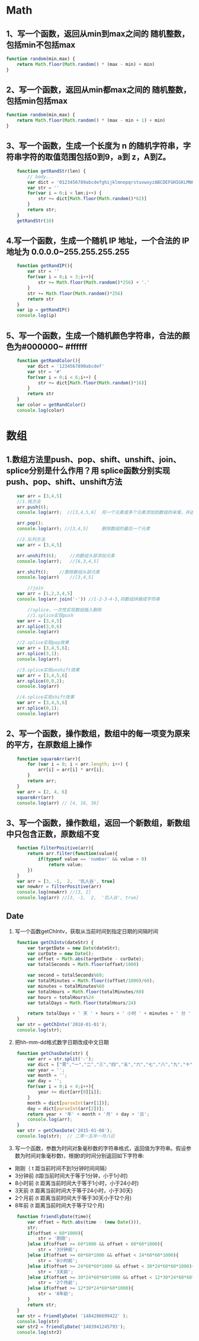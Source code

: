 # Math

## 1、写一个函数，返回从min到max之间的 随机整数，包括min不包括max 
```js
function random(min,max) {
	return Math.floor(Math.random() * (max - min) + min)
}
```

## 2、写一个函数，返回从min都max之间的 随机整数，包括min包括max 
```js
function random(min,max) {
	return Math.floor(Math.random() * (max - min + 1) + min)
}
```

## 3、写一个函数，生成一个长度为 n 的随机字符串，字符串字符的取值范围包括0到9，a到 z，A到Z。
```js
	function getRandStr(len) {
		// body...
		var dict = '0123456789abcdefghijklmnopqrstuvwxyzABCDEFGHIGKLMNOPQRSTUVWXYZ'
		var str = ''
		for(var i = 0;i < len;i++) {
			str += dict[Math.floor(Math.random()*62)]
		}
		return str;
	}
    getRandStr(10)
```

## 4.写一个函数，生成一个随机 IP 地址，一个合法的 IP 地址为 0.0.0.0~255.255.255.255

```js
	function getRandIP(){
  		var str = ''
  		for(var i = 0;i < 3;i++){
  			str += Math.floor(Math.random()*256) + '.'
  		}
  		str += Math.floor(Math.random()*256)
  		return str
	}
	var ip = getRandIP()
	console.log(ip)
```

## 5、写一个函数，生成一个随机颜色字符串，合法的颜色为#000000~ #ffffff

```js
	function getRandColor(){
		var dict = '1234567890abcdef'
		var str = '#'
		for(var i = 0;i < 6;i++) {
			str += dict[Math.floor(Math.random()*16)]
		}
		return str
	}
	var color = getRandColor()
	console.log(color)
```


# 数组

## 1.数组方法里push、pop、shift、unshift、join、splice分别是什么作用？用 splice函数分别实现push、pop、shift、unshift方法

```js
	var arr = [3,4,5]
	//1.栈方法
	arr.push(6);
	console.log(arr);  //[3,4,5,6]	将一个元素或多个元素添加到数组的末尾，并返回数组的新长度

	arr.pop();
	console.log(arr); //[3,4,5]		删除数组的最后一个元素

	//2.队列方法
	var arr = [3,4,5]

	arr.unshift(6);		//向数组头部添加元素
	console.log(arr);	//[6,3,4,5]

	arr.shift();	//删除数组头部元素
	console.log(arr)	//[3,4,5]

        //join
	var arr = [1,2,3,4,5]
	console.log(arr.join('-')) //1-2-3-4-5,将数组拼接成字符串

        //splice，一次性实现数组插入删除
        //1.splice实现push
	var arr = [3,4,5]
	arr.splice(3,0,6)
	console.log(arr)

	//2.splice实现pop效果
	var arr = [3,4,5,6];
	arr.splice(3,1);
	console.log(arr);

	//3.splice实现unshift效果
	var arr = [3,4,5,6]
	arr.splice(0,0,2);
	console.log(arr)

	//4.splice实现shift效果
	var arr = [3,4,5,6]
	arr.splice(0,1);
	console.log(arr)
```

## 2、写一个函数，操作数组，数组中的每一项变为原来的平方，在原数组上操作
```js
	function squareArr(arr){
		for (var i = 0; i < arr.length; i++) {
			arr[i] = arr[i] * arr[i];
		}
		return arr;
	}
	var arr = [2, 4, 6]
	squareArr(arr)
	console.log(arr) // [4, 16, 36]
```

## 3、写一个函数，操作数组，返回一个新数组，新数组中只包含正数，原数组不变
```js
	function filterPositive(arr){
		return arr.filter(function(value){
			if(typeof value == 'number' && value > 0)
				return value;
		})
	}
	var arr = [3, -1,  2,  '饥人谷', true]
	var newArr = filterPositive(arr)
	console.log(newArr) //[3, 2]
	console.log(arr) //[3, -1,  2,  '饥人谷', true]
```

## Date

1. 写一个函数getChIntv，获取从当前时间到指定日期的间隔时间
```js
	function getChIntv(dateStr) {
		var targetDate = new Date(dateStr);
		var curDate = new Date();
		var offset = Math.abs(targetDate - curDate);
		var totalSeconds = Math.floor(offset/1000)

		var second = totalSeconds%60;
		var totalMinutes = Math.floor((offset/1000)/60);
		var minutes = totalMinutes%60
		var totalHours = Math.floor(totalMinutes/60)
		var hours = totalHours%24
		var totalDays = Math.floor(totalHours/24)

		return totalDays + ' 天 ' + hours + ' 小时 ' + minutes + ' 分 ' + second + ' 秒 '
	}
	var str = getChIntv('2018-01-01');
	console.log(str);
```

2. 把hh-mm-dd格式数字日期改成中文日期

```js
	function getChasDate(str) {
		var arr = str.split('-');
		var dict = ["零","一","二","三","四","五","六","七","八","九","十","十一","十二","十三","十四","十五","十六","十七","十八","十九","二十","二十一","二十二","二十三","二十四","二十五","二十六","二十七","二十八","二十九","三十","三十一"];
		var year = '';
		var month = '';
		var day = '';
		for(var i = 0;i < 4;i++){
			year += dict[arr[0][i]];
		}
		month = dict[parseInt(arr[1])];
		day = dict[parseInt(arr[2])];
		return year + '年' + month + '月' + day + '日';
		console.log(arr);
	}
	var str = getChasDate('2015-01-08');
	console.log(str);  // 二零一五年一月八日
```

3. 写一个函数，参数为时间对象毫秒数的字符串格式，返回值为字符串。假设参数为时间对象毫秒数t，根据t的时间分别返回如下字符串:
- 刚刚（ t 距当前时间不到1分钟时间间隔）
- 3分钟前 (t距当前时间大于等于1分钟，小于1小时)
- 8小时前 (t 距离当前时间大于等于1小时，小于24小时)
- 3天前 (t 距离当前时间大于等于24小时，小于30天)
- 2个月前 (t 距离当前时间大于等于30天小于12个月)
- 8年前 (t 距离当前时间大于等于12个月)

```js
	function friendlyDate(time){
        var offset = Math.abs(time - (new Date())),
        str;
        if(offset < 60*1000){
            str = '刚刚';
        }else if(offset >= 60*1000 && offset < 60*60*1000){
            str = '3分钟前';
        }else if(offset >= 60*60*1000 && offset < 24*60*60*1000){
            str = '8小时前';
        }else if(offset >= 24*60*60*1000 && offset < 30*24*60*60*1000){
            str = '3天前';
        }else if(offset >= 30*24*60*60*1000 && offset < 12*30*24*60*60*1000){
            str = '2个月前';
        }else if(offset >= 12*30*24*60*60*1000){
            str = '8年前';
        }
        return str;
    }
    var str = friendlyDate( '1484286699422' ); 
    console.log(str)
    var str2 = friendlyDate('1483941245793'); 
    console.log(str2)
```